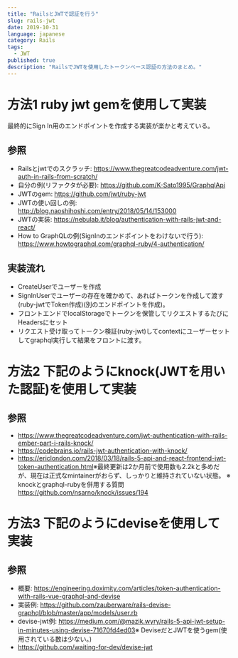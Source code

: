 ```yaml
---
title: "RailsとJWTで認証を行う"
slug: rails-jwt
date: 2019-10-31
language: japanese
category: Rails
tags:
  - JWT
published: true
description: "RailsでJWTを使用したトークンベース認証の方法のまとめ。"
---
```

# 方法1 ruby jwt gemを使用して実装

最終的にSign In用のエンドポイントを作成する実装が楽かと考えている。

## 参照
- Railsとjwtでのスクラッチ: https://www.thegreatcodeadventure.com/jwt-auth-in-rails-from-scratch/
- 自分の例(リファクタが必要): https://github.com/K-Sato1995/GraphqlApi
- JWTのgem: https://github.com/jwt/ruby-jwt
- JWTの使い回しの例: http://blog.naoshihoshi.com/entry/2018/05/14/153000
- JWTの実装: https://nebulab.it/blog/authentication-with-rails-jwt-and-react/
- How to GraphQLの例(SignInのエンドポイントをわけないで行う): https://www.howtographql.com/graphql-ruby/4-authentication/
​
## 実装流れ
- CreateUserでユーザーを作成
- SignInUserでユーザーの存在を確かめて、あればトークンを作成して渡す(ruby-jwtでToken作成)(別のエンドポイントを作成)。
- フロントエンドでlocalStorageでトークンを保管してリクエストするたびにHeadersにセット
- リクエスト受け取ってトークン検証(ruby-jwt)してcontextにユーザーセットしてgraphql実行して結果をフロントに渡す。
​
# 方法2 下記のようにknock(JWTを用いた認証)を使用して実装

## 参照
- https://www.thegreatcodeadventure.com/jwt-authentication-with-rails-ember-part-i-rails-knock/
- https://codebrains.io/rails-jwt-authentication-with-knock/
- https://ericlondon.com/2018/03/18/rails-5-api-and-react-frontend-jwt-token-authentication.html
​
※最終更新は2か月前で使用数も2.2kと多めだが、現在は正式なmintainerがおらず、しっかりと維持されていない状態。
※ knockとgraphql-rubyを併用する質問
https://github.com/nsarno/knock/issues/194
​
# 方法3 下記のようにdeviseを使用して実装

## 参照 
- 概要: https://engineering.doximity.com/articles/token-authentication-with-rails-vue-graphql-and-devise
- 実装例: https://github.com/zauberware/rails-devise-graphql/blob/master/app/models/user.rb
- devise-jwt例: https://medium.com/@mazik.wyry/rails-5-api-jwt-setup-in-minutes-using-devise-71670fd4ed03
​
※ DeviseだとJWTを使うgem(使用されている数は少ない。)
- https://github.com/waiting-for-dev/devise-jwt
